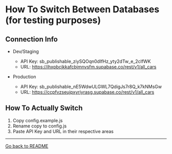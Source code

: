 # How To Switch Between Databases (for testing purposes)

## Connection Info

- Dev/Staging
  - API Key: sb_publishable_ziySQOqn0dIfHz_yty2dTw_e_2clfWK
  - URL: https://ihxpbcjkkafcbjmnvsfm.supabase.co/rest/v1/all_cars

- Production
  - API Key: sb_publishable_nE5WdwULGWL7QdigJs7r8Q_k7kNMsGw
  - URL: https://ccpfvzseujpxyriyrasg.supabase.co/rest/v1/all_cars

## How To Actually Switch

1. Copy config.example.js
2. Rename copy to config.js
3. Paste API Key and URL in their respective areas

---
[Go back to README](../README.md)

